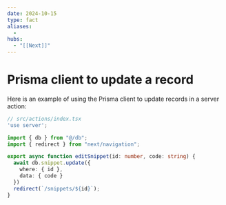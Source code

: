 ```yaml
---
date: 2024-10-15
type: fact
aliases:
  -
hubs:
  - "[[Next]]"
---
```


# Prisma client to update a record


Here is an example of using the Prisma client to update records in a server action:

```ts
// src/actions/index.tsx 
'use server';

import { db } from "@/db";
import { redirect } from "next/navigation";

export async function editSnippet(id: number, code: string) {
  await db.snippet.update({
    where: { id },
    data: { code }
  })
  redirect(`/snippets/${id}`);
}

```

